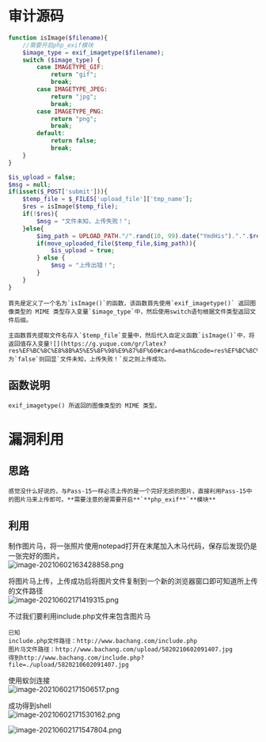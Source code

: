 
# 审计源码
```php
function isImage($filename){
    //需要开启php_exif模块
    $image_type = exif_imagetype($filename);
    switch ($image_type) {
        case IMAGETYPE_GIF:
            return "gif";
            break;
        case IMAGETYPE_JPEG:
            return "jpg";
            break;
        case IMAGETYPE_PNG:
            return "png";
            break;    
        default:
            return false;
            break;
    }
}

$is_upload = false;
$msg = null;
if(isset($_POST['submit'])){
    $temp_file = $_FILES['upload_file']['tmp_name'];
    $res = isImage($temp_file);
    if(!$res){
        $msg = "文件未知，上传失败！";
    }else{
        $img_path = UPLOAD_PATH."/".rand(10, 99).date("YmdHis").".".$res;
        if(move_uploaded_file($temp_file,$img_path)){
            $is_upload = true;
        } else {
            $msg = "上传出错！";
        }
    }
}
```

	首先是定义了一个名为`isImage()`的函数，该函数首先使用`exif_imagetype()` 返回图像类型的 MIME 类型存入变量`$image_type`中，然后使用switch语句根据文件类型返回文件后缀。

	主函数首先提取文件名存入`$temp_file`变量中，然后代入自定义函数`isImage()`中，将返回值存入变量![](https://g.yuque.com/gr/latex?res%EF%BC%8C%E8%8B%A5%E5%8F%98%E9%87%8F%60#card=math&code=res%EF%BC%8C%E8%8B%A5%E5%8F%98%E9%87%8F%60&id=L98qd)res`为`false`则回显`文件未知，上传失败！`反之则上传成功。


## 函数说明
```
exif_imagetype() 所返回的图像类型的 MIME 类型。
```


# 漏洞利用

## 思路
	感觉没什么好说的，与Pass-15一样必须上传的是一个完好无损的图片，直接利用Pass-15中的图片马来上传即可。**需要注意的是需要开启**`**php_exif**`**模块**


## 利用
制作图片马，将一张照片使用notepad打开在末尾加入木马代码，保存后发现仍是一张完好的图片。<br />![image-20210602163428858.png](_img/assets/1656468089467-ddc4ffa0-496d-414a-a39e-3f142e08d030.png)

将图片马上传，上传成功后将图片文件复制到一个新的浏览器窗口即可知道所上传的文件路径<br />![image-20210602171419315.png](_img/assets/1656468092250-986514f2-c146-4e3b-80bb-c0fa781616d7.png)

不过我们要利用include.php文件来包含图片马
```
已知
include.php文件路径：http://www.bachang.com/include.php
图片马文件路径：http://www.bachang.com/upload/5820210602091407.jpg
得到http://www.bachang.com/include.php?file=./upload/5820210602091407.jpg
```

使用蚁剑连接<br />![image-20210602171506517.png](_img/assets/1656468097954-8b3ea721-c582-4baf-9246-13e463fbc1ef.png)

成功得到shell<br />![image-20210602171530162.png](_img/assets/1656468101774-3040050e-591f-4499-a63d-30ba20980c5a.png)

![image-20210602171547804.png](_img/assets/1656468105274-46ff7c0c-47ff-4dc2-973d-6dbffa3d7430.png)
